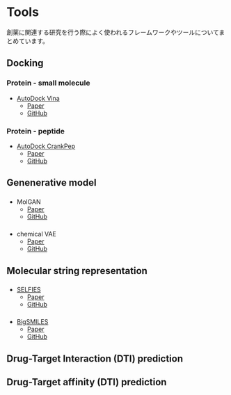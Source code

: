 # Tools

創薬に関連する研究を行う際によく使われるフレームワークやツールについてまとめています。

## Docking

### Protein - small molecule

* [AutoDock Vina](http://vina.scripps.edu/)
  * [Paper](https://pubs.acs.org/doi/10.1021/acs.jcim.1c00203)
  * [GitHub](https://github.com/ccsb-scripps/AutoDock-Vina)

### Protein - peptide

* [AutoDock CrankPep](https://ccsb.scripps.edu/adcp/) 
  * [Paper](https://pubs.acs.org/doi/10.1021/acs.jctc.9b00557)
  * [GitHub](https://github.com/ccsb-scripps/ADCP)

## Genenerative model

### 

* MolGAN 
  * [Paper](https://arxiv.org/abs/1805.11973)
  * [GitHub](https://github.com/nicola-decao/MolGAN)

### 

* chemical VAE
  * [Paper](https://pubs.acs.org/doi/abs/10.1021/acscentsci.7b00572) 
  * [GitHub](https://github.com/aspuru-guzik-group/chemical_vae)


## Molecular string representation

###

* [SELFIES](https://selfies.readthedocs.io/en/latest/)
  * [Paper](https://iopscience.iop.org/article/10.1088/2632-2153/aba947)
  * [GitHub](https://github.com/aspuru-guzik-group/selfies)

###

* [BigSMILES](https://olsenlabmit.github.io/BigSMILES/docs/line_notation.html#the-bigsmiles-line-notation)
  * [Paper](https://pubs.acs.org/doi/10.1021/acscentsci.9b00476)
  * [GitHub](https://github.com/olsenlabmit/bigSMILES)

## Drug-Target Interaction (DTI) prediction

## Drug-Target affinity (DTI) prediction